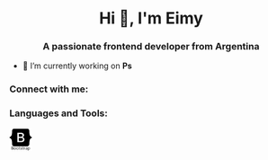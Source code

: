 <h1 align="center">Hi 👋, I'm Eimy</h1>
<h3 align="center">A passionate frontend developer from Argentina</h3>

- 🔭 I’m currently working on **Ps**

<h3 align="left">Connect with me:</h3>
<p align="left">
</p>
<h3 align="left">Languages and Tools:</h3>
<p align="left"> <a href="https://getbootstrap.com" target="_blank" rel="noreferrer"> <img src="https://raw.githubusercontent.com/devicons/devicon/master/icons/bootstrap/bootstrap-plain-wordmark.svg" alt="bootstrap" width="40" height="40"/> </a> </p>


